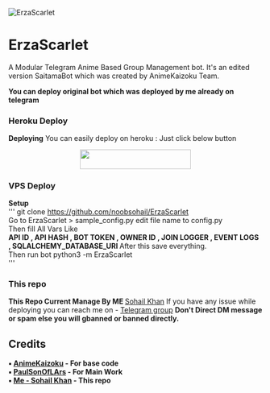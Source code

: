 ![ErzaScarlet](https://telegra.ph/file/343adbad88ced796bc03a.jpg)
# ErzaScarlet 

A Modular Telegram Anime Based Group Management bot. It's an edited version SaitamaBot which was created by AnimeKaizoku Team.

<b> You can deploy original bot which was deployed by me already on telegram </b> 

### Heroku Deploy
<b>Deploying</b>
You can easily deploy on heroku : Just click below button
<p align="center"><a href="https://heroku.com/deploy?template=https://github.com/noobsohail/ErzaScarlet"> <img src="https://img.shields.io/badge/Deploy%20To%20Heroku-black?style=for-the-badge&logo=heroku" width="220" height="38.45"/></a></p>

### VPS Deploy
<b> Setup </b>
</br>
''' 
git clone https://github.com/noobsohail/ErzaScarlet </br>
Go to ErzaScarlet > sample_config.py edit file name to config.py </br>
Then fill All Vars Like </br>
<b> API ID , API HASH , BOT TOKEN , OWNER ID , JOIN LOGGER , EVENT LOGS , SQLALCHEMY_DATABASE_URI </b>
After this save everything. </br>
Then run bot python3 -m ErzaScarlet </br>
'''


### This repo
<b> This Repo Current Manage By ME </b> [Sohail Khan](https://t.me/sohailkhan_anime)
If you have any issue while deploying you can reach me on - [Telegram group](https://t.me/indianimei)
<b> Don't Direct DM message or spam else you will gbanned or banned directly.


## Credits
▪️ [AnimeKaizoku](https://github.com/AnimeKaizoku) - <b> For base code </b> </br>
▪️ [PaulSonOfLArs](https://t.me/PaulSonofLars) - <b> For Main Work </b> </br>
▪️ [Me - Sohail Khan](https://t.me/sohailkhan_anime) - <b> This repo </b> </br>
